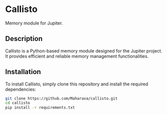 # Callisto

Memory module for Jupiter.

## Description

Callisto is a Python-based memory module designed for the Jupiter project. It provides efficient and reliable memory management functionalities.

## Installation

To install Callisto, simply clone this repository and install the required dependencies:

```bash
git clone https://github.com/Maharava/callisto.git
cd callisto
pip install -r requirements.txt
